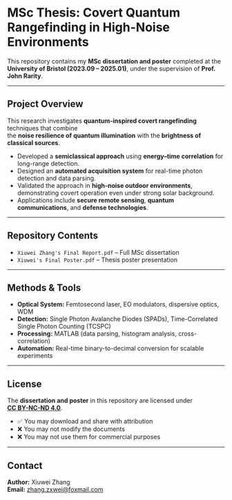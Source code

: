 # MSc Thesis: Covert Quantum Rangefinding in High-Noise Environments

This repository contains my **MSc dissertation and poster** completed at the  
**University of Bristol (2023.09 – 2025.01)**, under the supervision of **Prof. John Rarity**.

---

## Project Overview
This research investigates **quantum-inspired covert rangefinding** techniques that combine  
the **noise resilience of quantum illumination** with the **brightness of classical sources**.  

- Developed a **semiclassical approach** using **energy–time correlation** for long-range detection.  
- Designed an **automated acquisition system** for real-time photon detection and data parsing.  
- Validated the approach in **high-noise outdoor environments**, demonstrating covert operation even under strong solar background.  
- Applications include **secure remote sensing**, **quantum communications**, and **defense technologies**.  

---

## Repository Contents
- `Xiuwei Zhang's Final Report.pdf` – Full MSc dissertation  
- `Xiuwei's Final Poster.pdf` – Thesis poster presentation  

---

## Methods & Tools
- **Optical System:** Femtosecond laser, EO modulators, dispersive optics, WDM  
- **Detection:** Single Photon Avalanche Diodes (SPADs), Time-Correlated Single Photon Counting (TCSPC)  
- **Processing:** MATLAB (data parsing, histogram analysis, cross-correlation)  
- **Automation:** Real-time binary-to-decimal conversion for scalable experiments  

---

## License
The **dissertation and poster** in this repository are licensed under  
**[CC BY-NC-ND 4.0](https://creativecommons.org/licenses/by-nc-nd/4.0/)**.  

- ✅ You may download and share with attribution  
- ❌ You may not modify the documents  
- ❌ You may not use them for commercial purposes  

---

## Contact
**Author:** Xiuwei Zhang  
**Email:** zhang.zxwei@foxmail.com
